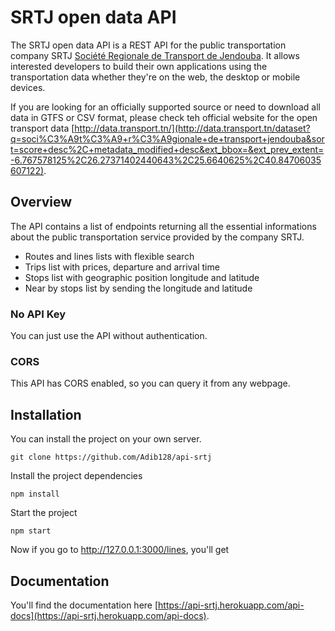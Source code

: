 # SRTJ open data API

The SRTJ open data API is a REST API for the public transportation company SRTJ [Société Regionale de Transport de Jendouba](https://srtj.com.tn/En/). It allows interested developers to build their own applications using the transportation data whether they're on the web, the desktop or mobile devices.

If you are looking for an officially supported source or need to download all data in GTFS or CSV format, please check teh official website for the open transport data [http://data.transport.tn/](http://data.transport.tn/dataset?q=soci%C3%A9t%C3%A9+r%C3%A9gionale+de+transport+jendouba&sort=score+desc%2C+metadata_modified+desc&ext_bbox=&ext_prev_extent=-6.767578125%2C26.27371402440643%2C25.6640625%2C40.84706035607122).


## Overview

The API contains a list of endpoints returning all the essential informations about the public transportation service provided by the company SRTJ.
* Routes and lines lists with flexible search
* Trips list with prices, departure and arrival time
* Stops list with geographic position longitude and latitude
* Near by stops list by sending the longitude and latitude

### No API Key
You can just use the API without authentication.

### CORS
This API has CORS enabled, so you can query it from any webpage.

## Installation

You can install the project on your own server.
```
git clone https://github.com/Adib128/api-srtj
```
Install the project dependencies
```
npm install
```
Start the project
```
npm start
```
Now if you go to http://127.0.0.1:3000/lines, you'll get

## Documentation

You'll find the documentation here [https://api-srtj.herokuapp.com/api-docs](https://api-srtj.herokuapp.com/api-docs).
